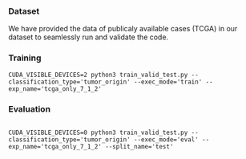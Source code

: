 
### Dataset
We have provided the data of publicaly available cases (TCGA) in our dataset to seamlessly run and validate the code.


### Training
``` shell
CUDA_VISIBLE_DEVICES=2 python3 train_valid_test.py --classification_type='tumor_origin' --exec_mode='train' --exp_name='tcga_only_7_1_2'
```
### Evaluation 
``` shell

CUDA_VISIBLE_DEVICES=0 python3 train_valid_test.py --classification_type='tumor_origin' --exec_mode='eval' --exp_name='tcga_only_7_1_2' --split_name='test' 
```
